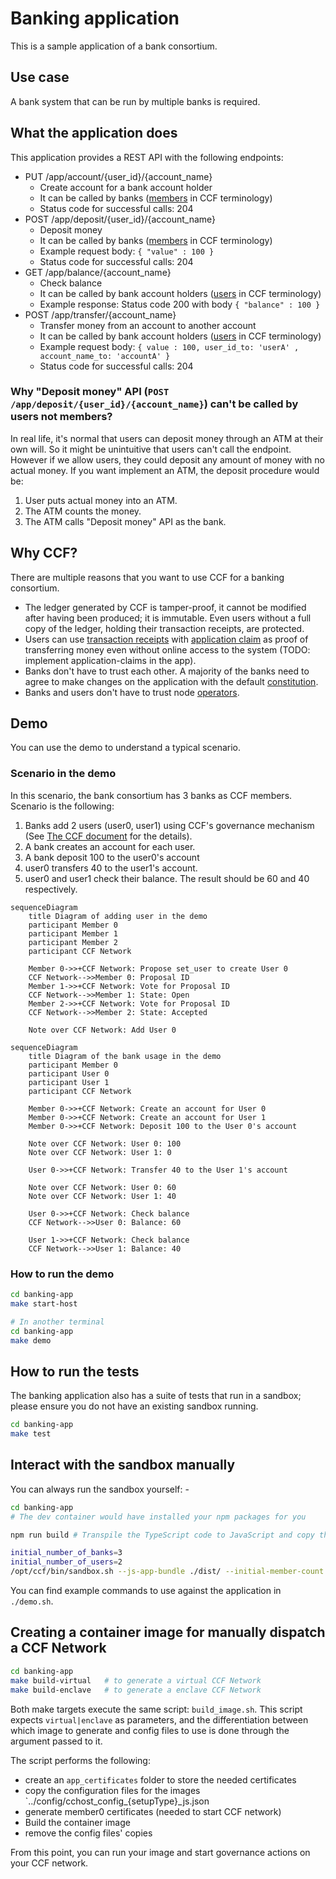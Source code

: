 # Banking application

This is a sample application of a bank consortium.

## Use case

A bank system that can be run by multiple banks is required.

## What the application does

This application provides a REST API with the following endpoints:

- PUT /app/account/{user_id}/{account_name}
  - Create account for a bank account holder
  - It can be called by banks ([members](https://microsoft.github.io/CCF/main/overview/glossary.html#term-Members) in CCF terminology)
  - Status code for successful calls: 204
- POST /app/deposit/{user_id}/{account_name}
  - Deposit money
  - It can be called by banks ([members](https://microsoft.github.io/CCF/main/overview/glossary.html#term-Members) in CCF terminology)
  - Example request body: `{ "value" : 100 }`
  - Status code for successful calls: 204
- GET /app/balance/{account_name}
  - Check balance
  - It can be called by bank account holders ([users](https://microsoft.github.io/CCF/main/overview/glossary.html#term-Users) in CCF terminology)
  - Example response: Status code 200 with body `{ "balance" : 100 }`
- POST /app/transfer/{account_name}
  - Transfer money from an account to another account
  - It can be called by bank account holders ([users](https://microsoft.github.io/CCF/main/overview/glossary.html#term-Users) in CCF terminology)
  - Example request body: `{ value : 100, user_id_to: 'userA' , account_name_to: 'accountA' }`
  - Status code for successful calls: 204

### Why "Deposit money" API (`POST /app/deposit/{user_id}/{account_name}`) can't be called by users not members?

In real life, it's normal that users can deposit money through an ATM at their own will. So it might be unintuitive that users can't call the endpoint. However if we allow users, they could deposit any amount of money with no actual money.
If you want implement an ATM, the deposit procedure would be:

1. User puts actual money into an ATM.
2. The ATM counts the money.
3. The ATM calls "Deposit money" API as the bank.

## Why CCF?

There are multiple reasons that you want to use CCF for a banking consortium.

- The ledger generated by CCF is tamper-proof, it cannot be modified after having been produced; it is immutable. Even users without a full copy of the ledger, holding their transaction receipts, are protected.
- Users can use [transaction receipts](https://microsoft.github.io/CCF/main/audit/receipts.html#receipts) with [application claim](https://microsoft.github.io/CCF/main/use_apps/verify_tx.html#application-claims) as proof of transferring money even without online access to the system (TODO: implement application-claims in the app).
- Banks don't have to trust each other. A majority of the banks need to agree to make changes on the application with the default [constitution](https://microsoft.github.io/CCF/main/governance/constitution.html#constitution).
- Banks and users don't have to trust node [operators](https://microsoft.github.io/CCF/main/overview/glossary.html#term-Operators).

## Demo

You can use the demo to understand a typical scenario.

### Scenario in the demo

In this scenario, the bank consortium has 3 banks as CCF members.
Scenario is the following:

1. Banks add 2 users (user0, user1) using CCF's governance mechanism (See [The CCF document](https://microsoft.github.io/CCF/main/governance/open_network.html#adding-users) for the details).
2. A bank creates an account for each user.
3. A bank deposit 100 to the user0's account
4. user0 transfers 40 to the user1's account.
5. user0 and user1 check their balance. The result should be 60 and 40 respectively.

```mermaid
sequenceDiagram
    title Diagram of adding user in the demo
    participant Member 0
    participant Member 1
    participant Member 2
    participant CCF Network

    Member 0->>+CCF Network: Propose set_user to create User 0
    CCF Network-->>Member 0: Proposal ID
    Member 1->>+CCF Network: Vote for Proposal ID
    CCF Network-->>Member 1: State: Open
    Member 2->>+CCF Network: Vote for Proposal ID
    CCF Network-->>Member 2: State: Accepted

    Note over CCF Network: Add User 0
```

```mermaid
sequenceDiagram
    title Diagram of the bank usage in the demo
    participant Member 0
    participant User 0
    participant User 1
    participant CCF Network

    Member 0->>+CCF Network: Create an account for User 0
    Member 0->>+CCF Network: Create an account for User 1
    Member 0->>+CCF Network: Deposit 100 to the User 0's account

    Note over CCF Network: User 0: 100
    Note over CCF Network: User 1: 0

    User 0->>+CCF Network: Transfer 40 to the User 1's account

    Note over CCF Network: User 0: 60
    Note over CCF Network: User 1: 40

    User 0->>+CCF Network: Check balance
    CCF Network-->>User 0: Balance: 60

    User 1->>+CCF Network: Check balance
    CCF Network-->>User 1: Balance: 40
```

### How to run the demo

```bash
cd banking-app
make start-host

# In another terminal
cd banking-app
make demo
```

## How to run the tests

The banking application also has a suite of tests that run in a sandbox; please ensure you do not have an existing sandbox running.

```bash
cd banking-app
make test
```

## Interact with the sandbox manually

You can always run the sandbox yourself: -

```bash
cd banking-app
# The dev container would have installed your npm packages for you

npm run build # Transpile the TypeScript code to JavaScript and copy the output to `dist` directory

initial_number_of_banks=3
initial_number_of_users=2
/opt/ccf/bin/sandbox.sh --js-app-bundle ./dist/ --initial-member-count $initial_number_of_banks --initial-user-count $initial_number_of_users
```

You can find example commands to use against the application in `./demo.sh`.

## Creating a container image for manually dispatch a CCF Network

```bash
cd banking-app
make build-virtual   # to generate a virtual CCF Network
make build-enclave   # to generate a enclave CCF Network 
```
Both make targets execute the same script: `build_image.sh`. This script expects `virtual|enclave` as parameters, and the differentiation between which image to generate and config files to use is done through the argument passed to it.

The script performs the following:
- create an `app_certificates` folder to store the needed certificates
- copy the configuration files for the images `../config/cchost_config_{setupType}_js.json
- generate member0 certificates (needed to start CCF network)
- Build the container image
- remove the config files' copies

From this point, you can run your image and start governance actions on your CCF network.